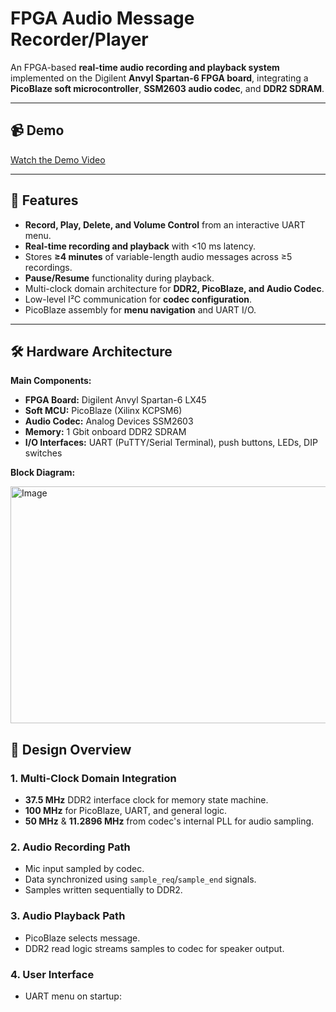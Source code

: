 # FPGA Audio Message Recorder/Player

An FPGA-based **real-time audio recording and playback system** implemented on the Digilent **Anvyl Spartan-6 FPGA board**, integrating a **PicoBlaze soft microcontroller**, **SSM2603 audio codec**, and **DDR2 SDRAM**.

---

## 📹 Demo
[Watch the Demo Video](https://youtu.be/0oZiMBJMgEo)

---

## 📜 Features
- **Record, Play, Delete, and Volume Control** from an interactive UART menu.
- **Real-time recording and playback** with <10 ms latency.
- Stores **≥4 minutes** of variable-length audio messages across ≥5 recordings.
- **Pause/Resume** functionality during playback.
- Multi-clock domain architecture for **DDR2, PicoBlaze, and Audio Codec**.
- Low-level I²C communication for **codec configuration**.
- PicoBlaze assembly for **menu navigation** and UART I/O.

---

## 🛠 Hardware Architecture
**Main Components:**
- **FPGA Board:** Digilent Anvyl Spartan-6 LX45
- **Soft MCU:** PicoBlaze (Xilinx KCPSM6)
- **Audio Codec:** Analog Devices SSM2603
- **Memory:** 1 Gbit onboard DDR2 SDRAM
- **I/O Interfaces:** UART (PuTTY/Serial Terminal), push buttons, LEDs, DIP switches

**Block Diagram:**

<img width="716" height="379" alt="Image" src="https://github.com/user-attachments/assets/30051336-2dd3-4fad-83b4-f812ed949299" />

## 🔧 Design Overview

### 1. **Multi-Clock Domain Integration**
- **37.5 MHz** DDR2 interface clock for memory state machine.
- **100 MHz** for PicoBlaze, UART, and general logic.
- **50 MHz** & **11.2896 MHz** from codec's internal PLL for audio sampling.

### 2. **Audio Recording Path**
- Mic input sampled by codec.
- Data synchronized using `sample_req`/`sample_end` signals.
- Samples written sequentially to DDR2.

### 3. **Audio Playback Path**
- PicoBlaze selects message.
- DDR2 read logic streams samples to codec for speaker output.

### 4. **User Interface**
- UART menu on startup:
